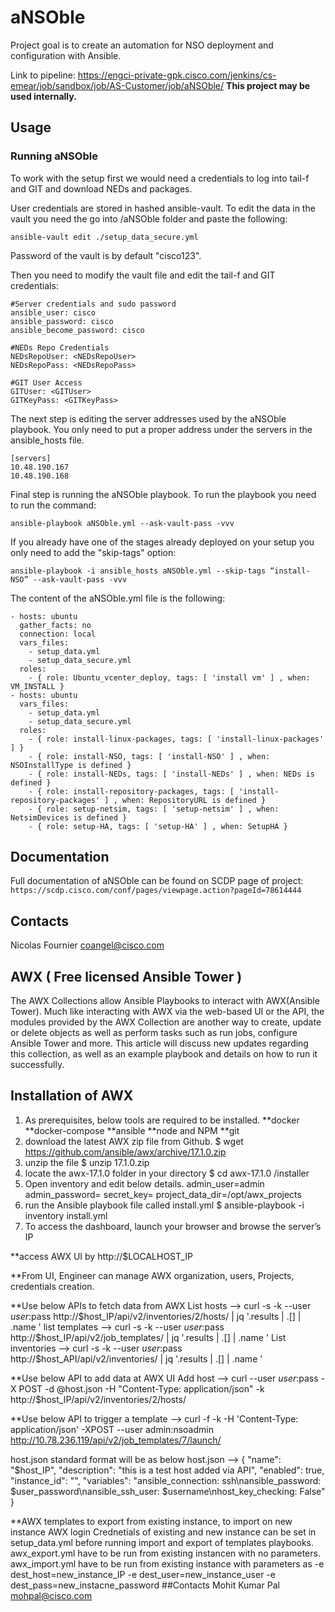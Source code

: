 ﻿# aNSOble

Project goal is to create an automation for NSO deployment and configuration with Ansible.

Link to pipeline: https://engci-private-gpk.cisco.com/jenkins/cs-emear/job/sandbox/job/AS-Customer/job/aNSOble/
**This project may be used internally.**

## Usage

### Running aNSOble

To work with the setup first we would need a credentials to log into tail-f and GIT and download NEDs and packages.

User credentials are stored in hashed ansible-vault. To edit the data in the vault you need the go into /aNSOble folder and paste the following:

```ansible-vault edit ./setup_data_secure.yml```

Password of the vault is by default "cisco123".

Then you need to modify the vault file and edit the tail-f and GIT credentials:

```{bash}
#Server credentials and sudo password
ansible_user: cisco
ansible_password: cisco
ansible_become_password: cisco
 
#NEDs Repo Credentials
NEDsRepoUser: <NEDsRepoUser>
NEDsRepoPass: <NEDsRepoPass>
 
#GIT User Access
GITUser: <GITUser>
GITKeyPass: <GITKeyPass>
```

The next step is editing the server addresses used by the aNSOble playbook. You only need to put a proper address under the servers in the ansible_hosts file.

```{bash}
[servers]
10.48.190.167
10.48.190.168
```

Final step is running the aNSOble playbook. To run the playbook you need to run the command:

```ansible-playbook aNSOble.yml --ask-vault-pass -vvv```

If you already have one of the stages already deployed on your setup you only need to add the "skip-tags" option:

```ansible-playbook -i ansible_hosts aNSOble.yml --skip-tags “install-NSO” --ask-vault-pass -vvv```

The content of the aNSOble.yml file is the following:

```{bash}
- hosts: ubuntu
  gather_facts: no
  connection: local
  vars_files:
    - setup_data.yml
    - setup_data_secure.yml
  roles:
    - { role: Ubuntu_vcenter_deploy, tags: [ 'install vm' ] , when: VM_INSTALL }
- hosts: ubuntu
  vars_files:
    - setup_data.yml
    - setup_data_secure.yml
  roles:
    - { role: install-linux-packages, tags: [ 'install-linux-packages' ] }
    - { role: install-NSO, tags: [ 'install-NSO' ] , when: NSOInstallType is defined }
    - { role: install-NEDs, tags: [ 'install-NEDs' ] , when: NEDs is defined }
    - { role: install-repository-packages, tags: [ 'install-repository-packages' ] , when: RepositoryURL is defined }
    - { role: setup-netsim, tags: [ 'setup-netsim' ] , when: NetsimDevices is defined }
    - { role: setup-HA, tags: [ 'setup-HA' ] , when: SetupHA }
```

## Documentation

Full documentation of aNSOble can be found on SCDP page of project: ```https://scdp.cisco.com/conf/pages/viewpage.action?pageId=78614444```

## Contacts

Nicolas Fournier <coangel@cisco.com>

## AWX ( Free licensed Ansible Tower )

The AWX Collections allow Ansible Playbooks to interact with AWX(Ansible Tower). Much like interacting with AWX via the web-based UI or the API, the modules provided by the AWX Collection are another way to create, update or delete objects as well as perform tasks such as run jobs, configure Ansible Tower and more. This article will discuss new updates regarding this collection, as well as an example playbook and details on how to run it successfully.

## Installation of AWX

1. As prerequisites, below tools are required to be installed.
  **docker
  **docker-compose
  **ansible
  **node and NPM
  **git
2. download the latest AWX zip file from Github.
 $ wget https://github.com/ansible/awx/archive/17.1.0.zip
3. unzip the file
 $ unzip 17.1.0.zip
4. locate the  awx-17.1.0 folder in your directory
 $ cd awx-17.1.0 /installer
5. Open inventory and edit below details.
  admin_user=admin
  admin_password=<Strong-Admin-password>
  secret_key=<generate it>
  project_data_dir=/opt/awx_projects
6. run the Ansible playbook file called install.yml
 $ ansible-playbook -i inventory install.yml
7. To access the dashboard, launch your browser and browse the server’s IP

**access AWX UI by http://$LOCALHOST_IP

**From UI, Engineer can manage AWX organization, users, Projects, credentials creation.

**Use below APIs to fetch data from AWX List hosts --> curl -s -k --user $user:$pass http://$host_IP/api/v2/inventories/2/hosts/ | jq '.results | .[] | .name ' list templates --> curl -s -k --user $user:$pass http://$host_IP/api/v2/job_templates/ | jq '.results | .[] | .name ' List inventories --> curl -s -k --user $user:$pass http://$host_API/api/v2/inventories/ | jq '.results | .[] | .name '

**Use below API to add data at AWX UI Add host --> curl --user $user:$pass -X POST -d @host.json -H "Content-Type: application/json" -k http://$host_IP/api/v2/inventories/2/hosts/

**Use below API to trigger a template --> curl -f -k -H 'Content-Type: application/json' -XPOST  --user admin:nsoadmin http://10.78.236.119/api/v2/job_templates/7/launch/

host.json standard format will be as below host.json --> { "name": "$host_IP", "description": "this is a test host added via API", "enabled": true, "instance_id": "", "variables": "ansible_connection: ssh\nansible_password: $user_password\nansible_ssh_user: $username\nhost_key_checking: False" }

**AWX templates to export from existing instance, to import on new instance
AWX login Crednetials of existing and new instance can be set in setup_data.yml before running import and export of templates playbooks.
awx_export.yml have to be run from existing instancen with no parameters.
awx_import.yml have to be run from existing instance with parameters as -e dest_host=new_instance_IP -e dest_user=new_instance_user -e dest_pass=new_instacne_password
##Contacts
Mohit Kumar Pal <mohpal@cisco.com>

